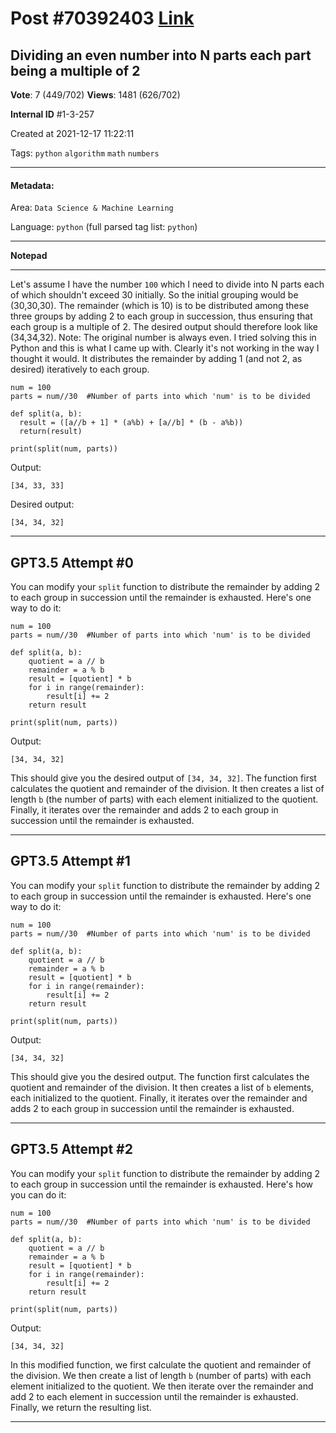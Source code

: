 
# Post \#70392403 [Link](https://stackoverflow.com/questions/70392403/)

## Dividing an even number into N parts each part being a multiple of 2

**Vote**: 7 (449/702) **Views**: 1481 (626/702) 

**Internal ID** \#1-3-257

Created at 2021-12-17 11:22:11

Tags: `python` `algorithm` `math` `numbers`

----------

#### Metadata:

Area: `Data Science & Machine Learning`

Language: `python` (full parsed tag list: `python`)

----------

**Notepad**


----------

Let's assume I have the number `100` which I need to divide into N parts each of which shouldn't exceed 30 initially. So the initial grouping would be (30,30,30). The remainder (which is 10) is to be distributed among these three groups by adding 2 to each group in succession, thus ensuring that each group is a multiple of 2. The desired output should therefore look like (34,34,32).
Note: The original number is always even.
I tried solving this in Python and this is what I came up with. Clearly it's not working in the way I thought it would. It distributes the remainder by adding 1 (and not 2, as desired) iteratively to each group.
```
num = 100
parts = num//30  #Number of parts into which 'num' is to be divided

def split(a, b):
  result = ([a//b + 1] * (a%b) + [a//b] * (b - a%b))
  return(result)

print(split(num, parts))
```

Output:
```
[34, 33, 33]
```

Desired output:
```
[34, 34, 32]
```



----------
        
## GPT3.5 Attempt \#0

You can modify your `split` function to distribute the remainder by adding 2 to each group in succession until the remainder is exhausted. Here's one way to do it:

```
num = 100
parts = num//30  #Number of parts into which 'num' is to be divided

def split(a, b):
    quotient = a // b
    remainder = a % b
    result = [quotient] * b
    for i in range(remainder):
        result[i] += 2
    return result

print(split(num, parts))
```

Output:
```
[34, 34, 32]
```

This should give you the desired output of `[34, 34, 32]`. The function first calculates the quotient and remainder of the division. It then creates a list of length `b` (the number of parts) with each element initialized to the quotient. Finally, it iterates over the remainder and adds 2 to each group in succession until the remainder is exhausted.

--------

## GPT3.5 Attempt \#1

You can modify your `split` function to distribute the remainder by adding 2 to each group in succession until the remainder is exhausted. Here's one way to do it:

```
num = 100
parts = num//30  #Number of parts into which 'num' is to be divided

def split(a, b):
    quotient = a // b
    remainder = a % b
    result = [quotient] * b
    for i in range(remainder):
        result[i] += 2
    return result

print(split(num, parts))
```

Output:
```
[34, 34, 32]
```

This should give you the desired output. The function first calculates the quotient and remainder of the division. It then creates a list of `b` elements, each initialized to the quotient. Finally, it iterates over the remainder and adds 2 to each group in succession until the remainder is exhausted.

--------

## GPT3.5 Attempt \#2

You can modify your `split` function to distribute the remainder by adding 2 to each group in succession until the remainder is exhausted. Here's how you can do it:

```
num = 100
parts = num//30  #Number of parts into which 'num' is to be divided

def split(a, b):
    quotient = a // b
    remainder = a % b
    result = [quotient] * b
    for i in range(remainder):
        result[i] += 2
    return result

print(split(num, parts))
```

Output:
```
[34, 34, 32]
```

In this modified function, we first calculate the quotient and remainder of the division. We then create a list of length `b` (number of parts) with each element initialized to the quotient. We then iterate over the remainder and add 2 to each element in succession until the remainder is exhausted. Finally, we return the resulting list.

--------
